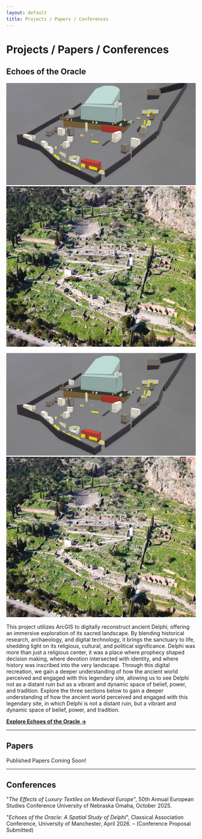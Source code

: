 ```yaml
---
layout: default
title: Projects / Papers / Conferences
---
```


# Projects / Papers / Conferences

## Echoes of the Oracle

![Reconstruction of Ancient Delphi Using ArcGIS](/assets/delphigis.png) ![Ruins of Ancient Delphi](/assets/delphireal.jpg)

<div class="image-container">
  <img src="/assets/delphigis.png" alt="Ancient Delphi GIS Reconstruction">
  <img src="/assets/delphireal.jpg" alt="Ruins of Ancient Delphi">
</div>

This project utilizes ArcGIS to digitally reconstruct ancient Delphi, offering an immersive exploration of its sacred landscape. By blending historical research, archaeology, and digital technology, it brings the sanctuary to life, shedding light on its religious, cultural, and political significance. Delphi was more than just a religious center, it was a place where prophecy shaped decision making, where devotion intersected with identity, and where history was inscribed into the very landscape. Through this digital recreation, we gain a deeper understanding of how the ancient world perceived and engaged with this legendary site, allowing us to see Delphi not as a distant ruin but as a vibrant and dynamic space of belief, power, and tradition. Explore the three sections below to gain a deeper understanding of how the ancient world perceived and engaged with this legendary site, in which Delphi is not a distant ruin, but a vibrant and dynamic space of belief, power, and tradition.

**[Explore Echoes of the Oracle →](https://digitalhistory.unomaha.community/echoes-of-the-oracle/)**

---

## Papers
Published Papers Coming Soon!

---

## Conferences
"*The Effects of Luxury Textiles on Medieval Europe*", 50th Annual European Studies Conference
University of Nebraska Omaha, October 2025.

"*Echoes of the Oracle: A Spatial Study of Delphi*", Classical Association Conference, University
of Manchester, April 2026. – (Conference Proposal Submitted)